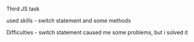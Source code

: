 Third JS task

used skills - switch statement and some methods

Difficulties - switch statement caused me some problems, but i solved it
